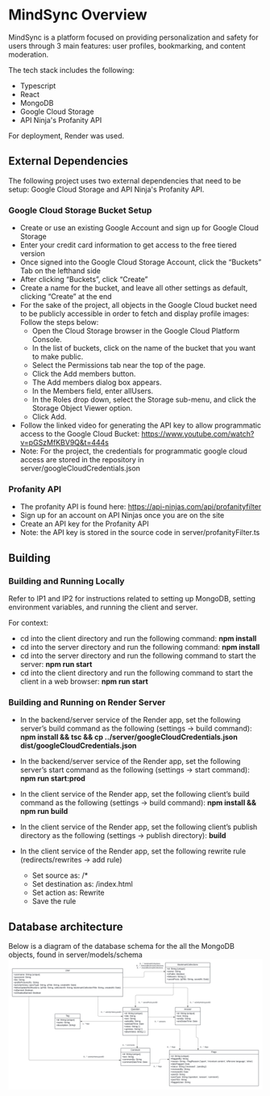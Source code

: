 # MindSync Overview
MindSync is a platform focused on providing personalization and safety for users through 3 main features: user profiles, bookmarking, and content moderation.

The tech stack includes the following:
- Typescript
- React
- MongoDB
- Google Cloud Storage
- API Ninja's Profanity API

For deployment, Render was used.


## External Dependencies
The following project uses two external dependencies that need to be setup: Google Cloud Storage and API Ninja's Profanity API.

### Google Cloud Storage Bucket Setup
- Create or use an existing Google Account and sign up for Google Cloud Storage
- Enter your credit card information to get access to the free tiered version
- Once signed into the Google Cloud Storage Account, click the “Buckets” Tab on the lefthand side
- After clicking “Buckets”, click “Create”
- Create a name for the bucket, and leave all other settings as default, clicking “Create” at the end
- For the sake of the project, all objects in the Google Cloud bucket need to be publicly accessible in order to fetch and display profile images: Follow the steps below:
    - Open the Cloud Storage browser in the Google Cloud Platform Console.
    - In the list of buckets, click on the name of the bucket that you want to make public.
    - Select the Permissions tab near the top of the page.
    - Click the Add members button.
    - The Add members dialog box appears.
    - In the Members field, enter allUsers.
    - In the Roles drop down, select the Storage sub-menu, and click the Storage Object Viewer option.
    - Click Add.
- Follow the linked video for generating the API key to allow programmatic access to the Google Cloud Bucket: https://www.youtube.com/watch?v=pGSzMfKBV9Q&t=444s
- Note: For the project, the credentials for programmatic google cloud access are stored in the repository in server/googleCloudCredentials.json

### Profanity API
- The profanity API is found here: https://api-ninjas.com/api/profanityfilter 
- Sign up for an account on API Ninjas once you are on the site
- Create an API key for the Profanity API
- Note: the API key is stored in the source code in server/profanityFilter.ts


## Building

### Building and Running Locally
Refer to IP1 and IP2 for instructions related to setting up MongoDB, setting environment variables, and running the client and server.

For context:
- cd into the client directory and run the following command: **npm install**
- cd into the server directory and run the following command: **npm install**
- cd into the server directory and run the following command to start the server: **npm run start**
- cd into the client directory and run the following command to start the client in a web browser: **npm run start**

### Building and Running on Render Server
- In the backend/server service of the Render app, set the following server’s build command as the following (settings -> build command): **npm install && tsc && cp ../server/googleCloudCredentials.json dist/googleCloudCredentials.json**
- In the backend/server service of the Render app, set the following server’s start command as the following (settings -> start command): **npm run start:prod**

- In the client service of the Render app, set the following client’s build command as the following (settings -> build command): **npm install && npm run build**
- In the client service of the Render app, set the following client’s publish directory as the following (settings -> publish directory): **build**
- In the client service of the Render app, set the following rewrite rule (redirects/rewrites -> add rule)
    - Set source as: /*
    - Set destination as: /index.html
    - Set action as: Rewrite
    - Save the rule

## Database architecture
Below is a diagram of the database schema for the all the MongoDB objects, found in server/models/schema
![Database diagram](uml-diagram.png)


